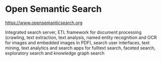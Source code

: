 # Open Semantic Search
https://www.opensemanticsearch.org

Integrated search server, ETL framework for document processing (crawling, text extraction, text analysis, named entity recognition and OCR for images and embedded images in PDF), search user interfaces, text mining, text analytics and search apps for fulltext search, faceted search, exploratory search and knowledge graph search
